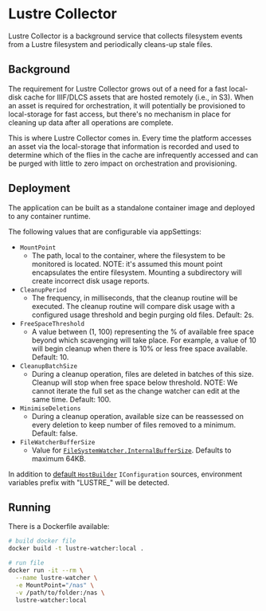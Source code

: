 ﻿# Lustre Collector

Lustre Collector is a background service that collects filesystem events from a Lustre filesystem and periodically cleans-up stale files.

## Background

The requirement for Lustre Collector grows out of a need for a fast local-disk cache for IIIF/DLCS assets that are hosted remotely (i.e., in S3).
When an asset is required for orchestration, it will potentially be provisioned to local-storage for fast access, but there's no mechanism in place for cleaning up data after all operations are complete.

This is where Lustre Collector comes in.
Every time the platform accesses an asset via the local-storage that information is recorded and used to determine which of the flies in the cache are infrequently accessed and can be purged with little to zero impact on orchestration and provisioning.

## Deployment

The application can be built as a standalone container image and deployed to any container runtime.

The following values that are configurable via appSettings:
- `MountPoint`
  - The path, local to the container, where the filesystem to be monitored is located. NOTE: it's assumed this mount point encapsulates the entire filesystem. Mounting a subdirectory will create incorrect disk usage reports.
- `CleanupPeriod`
  - The frequency, in milliseconds, that the cleanup routine will be executed. The cleanup routine will compare disk usage with a configured usage threshold and begin purging old files. Default: 2s.
- `FreeSpaceThreshold`
  - A value between (1, 100) representing the % of available free space beyond which scavenging will take place. For example, a value of 10 will begin cleanup when there is 10% or less free space available. Default: 10.
- `CleanupBatchSize`
  - During a cleanup operation, files are deleted in batches of this size. Cleanup will stop when free space below threshold. NOTE: We cannot iterate the full set as the change watcher can edit at the same time. Default: 100.
- `MinimiseDeletions`
  - During a cleanup operation, available size can be reassessed on every deletion to keep number of files removed to a minimum. Default: false.
- `FileWatcherBufferSize`
  - Value for [`FileSystemWatcher.InternalBufferSize`](https://learn.microsoft.com/en-us/dotnet/api/system.io.filesystemwatcher.internalbuffersize?view=net-6.0). Defaults to maximum 64KB.

In addition to [default `HostBuilder`](https://learn.microsoft.com/en-us/dotnet/api/microsoft.extensions.hosting.host.createdefaultbuilder?view=dotnet-plat-ext-7.0&viewFallbackFrom=net-6.0) `IConfiguration` sources, environment variables prefix with "LUSTRE_" will be detected.

## Running

There is a Dockerfile available:

```bash
# build docker file
docker build -t lustre-watcher:local .

# run file
docker run -it --rm \
  --name lustre-watcher \
  -e MountPoint="/nas" \
  -v /path/to/folder:/nas \
  lustre-watcher:local
```